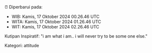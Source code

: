 ⏰ Diperbarui pada:
- WIB: Kamis, 17 Oktober 2024 00.26.46 UTC
- WITA: Kamis, 17 Oktober 2024 01.26.46 UTC
- WIT: Kamis, 17 Oktober 2024 02.26.46 UTC

Kutipan Inspiratif:
"i am what i am.. i will never try to be some one else."


Kategori: attitude

